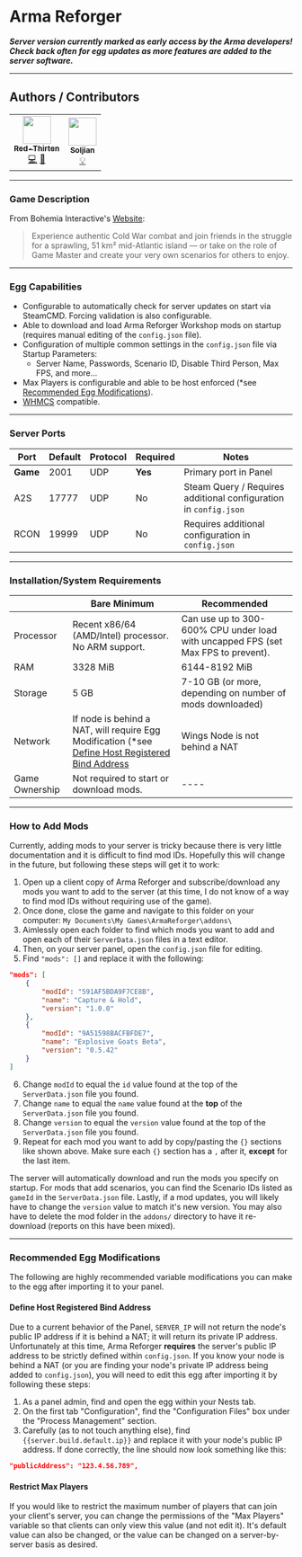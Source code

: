 # Arma Reforger

***Server version currently marked as early access by the Arma developers! Check back often for egg updates as more features are added to the server software.***
___

## Authors / Contributors

<!-- prettier-ignore-start -->
<!-- markdownlint-disable -->
<table>
    <tr>
        <td align="center">
            <a href="https://github.com/lilkingjr1">
                <img src="https://avatars.githubusercontent.com/u/4533989" width="50px;" alt=""/><br /><sub><b>Red-Thirten</b></sub>
            </a>
            <br />
            <a href="https://github.com/parkervcp/eggs/commits?author=lilkingjr1" title="Codes">💻</a>
            <a href="https://github.com/parkervcp/eggs/commits?author=lilkingjr1" title="Maintains">🔨</a>
        </td>
        <td align="center">
            <a href="https://github.com/Soljian">
                <img src="https://avatars.githubusercontent.com/u/4036453" width="50px;" alt=""/><br /><sub><b>Soljian</b></sub>
            </a>
            <br />
            <a href="https://github.com/parkervcp/eggs/commits?author=Soljian" title="Contributor">💡</a>
        </td>
    </tr>
</table>
<!-- markdownlint-enable -->
<!-- prettier-ignore-end -->

___

### Game Description

From Bohemia Interactive's [Website](https://reforger.armaplatform.com/):
> Experience authentic Cold War combat and join friends in the struggle for a sprawling, 51 km² mid-Atlantic island — or take on the role of Game Master and create your very own scenarios for others to enjoy.
___

### Egg Capabilities

- Configurable to automatically check for server updates on start via SteamCMD. Forcing validation is also configurable.
- Able to download and load Arma Reforger Workshop mods on startup (requires manual editing of the `config.json` file).
- Configuration of multiple common settings in the `config.json` file via Startup Parameters:
  - Server Name, Passwords, Scenario ID, Disable Third Person, Max FPS, and more...
- Max Players is configurable and able to be host enforced (\*see [Recommended Egg Modifications](#restrict-max-players)).
- [WHMCS](https://www.whmcs.com/) compatible.

___

### Server Ports

| Port | Default | Protocol | Required | Notes |
|---------|---------|---------|---------|---------|
| **Game** | 2001 | UDP | **Yes** | Primary port in Panel |
| A2S | 17777 | UDP | No | Steam Query / Requires additional configuration in `config.json` |
| RCON | 19999 | UDP | No | Requires additional configuration in `config.json` |

___

### Installation/System Requirements

|  | Bare Minimum | Recommended |
|---------|---------|---------|
| Processor | Recent x86/64 (AMD/Intel) processor. No ARM support. | Can use up to 300-600% CPU under load with uncapped FPS (set Max FPS to prevent). |
| RAM | 3328 MiB | 6144-8192 MiB |
| Storage | 5 GB | 7-10 GB (or more, depending on number of mods downloaded) |
| Network | If node is behind a NAT, will require Egg Modification (\*see [Define Host Registered Bind Address](#define-host-registered-bind-address) | Wings Node is not behind a NAT |
| Game Ownership | Not required to start or download mods. | ---- |

___

### How to Add Mods

Currently, adding mods to your server is tricky because there is very little documentation and it is difficult to find mod IDs. Hopefully this will change in the future, but following these steps will get it to work:

1. Open up a client copy of Arma Reforger and subscribe/download any mods you want to add to the server (at this time, I do not know of a way to find mod IDs without requiring use of the game).
2. Once done, close the game and navigate to this folder on your computer: `My Documents\My Games\ArmaReforger\addons\`
3. Aimlessly open each folder to find which mods you want to add and open each of their `ServerData.json` files in a text editor.
4. Then, on your server panel, open the `config.json` file for editing.
5. Find `"mods": []` and replace it with the following:

```json
"mods": [
	{
		"modId": "591AF5BDA9F7CE8B",
		"name": "Capture & Hold",
		"version": "1.0.0"
	},
	{
		"modId": "9A51598BACFBFDE7",
		"name": "Explosive Goats Beta",
		"version": "0.5.42"
	}
]
```

6. Change `modId` to equal the `id` value found at the top of the `ServerData.json` file you found.
7. Change `name` to equal the `name` value found at the **top** of the `ServerData.json` file you found.
8. Change `version` to equal the `version` value found at the top of the `ServerData.json` file you found.
9. Repeat for each mod you want to add by copy/pasting the `{}` sections like shown above. Make sure each `{}` section has a `,` after it, **except** for the last item.

The server will automatically download and run the mods you specify on startup. For mods that add scenarios, you can find the Scenario IDs listed as `gameId` in the `ServerData.json` file. Lastly, if a mod updates, you will likely have to change the `version` value to match it's new version. You may also have to delete the mod folder in the `addons/` directory to have it re-download (reports on this have been mixed).

___

### Recommended Egg Modifications

The following are highly recommended variable modifications you can make to the egg after importing it to your panel.

#### Define Host Registered Bind Address

Due to a current behavior of the Panel, `SERVER_IP` will not return the node's public IP address if it is behind a NAT; it will return its private IP address. Unfortunately at this time, Arma Reforger **requires** the server's public IP address to be strictly defined within `config.json`. If you know your node is behind a NAT (or you are finding your node's private IP address being added to `config.json`), you will need to edit this egg after importing it by following these steps:

1. As a panel admin, find and open the egg within your Nests tab.
2. On the first tab "Configuration", find the "Configuration Files" box under the "Process Management" section.
3. Carefully (as to not touch anything else), find `{{server.build.default.ip}}` and replace it with your node's public IP address. If done correctly, the line should now look something like this:

```json
"publicAddress": "123.4.56.789",
```

#### Restrict Max Players

If you would like to restrict the maximum number of players that can join your client's server, you can change the permissions of the "Max Players" variable so that clients can only view this value (and not edit it). It's default value can also be changed, or the value can be changed on a server-by-server basis as desired.
